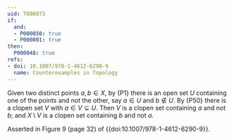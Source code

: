```yaml
---
uid: T000073
if:
  and:
  - P000050: true
  - P000001: true
then:
  P000048: true
refs:
- doi: 10.1007/978-1-4612-6290-9
  name: Counterexamples in Topology
---
```


Given two distinct points $a,b\in X$, by {P1} there is an open set $U$
containing one of the points and not the other, say $a\in U$ and $b\notin U$.
By {P50} there is a clopen set $V$ with $a\in V\subseteq U$.
Then $V$ is a clopen set containing $a$ and not $b$;
and $X\setminus V$ is a clopen set containing $b$ and not $a$.

Asserted in Figure 9 (page 32) of {{doi:10.1007/978-1-4612-6290-9}}.
